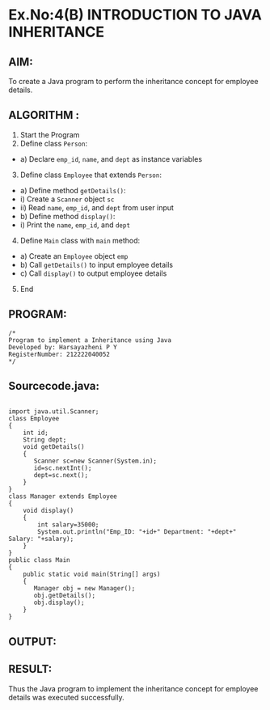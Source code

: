 # Ex.No:4(B) INTRODUCTION TO JAVA INHERITANCE

## AIM:
To create  a Java program to perform the inheritance concept for employee details.

## ALGORITHM :
1.	Start the Program
2.	Define class `Person`:
-	a) Declare `emp_id`, `name`, and `dept` as instance variables
3.	Define class `Employee` that extends `Person`:
-	a) Define method `getDetails()`:
-	i) Create a `Scanner` object `sc`
-	ii) Read `name`, `emp_id`, and `dept` from user input
-	b) Define method `display()`:
-	i) Print the `name`, `emp_id`, and `dept`
4.	Define `Main` class with `main` method:
-	a) Create an `Employee` object `emp`
-	b) Call `getDetails()` to input employee details
-	c) Call `display()` to output employee details
5.	End








## PROGRAM:
 ```
/*
Program to implement a Inheritance using Java
Developed by: Harsayazheni P Y
RegisterNumber: 212222040052
*/
```

## Sourcecode.java:
```

import java.util.Scanner;
class Employee 
{
    int id;
    String dept;
    void getDetails()
    {
       Scanner sc=new Scanner(System.in);
       id=sc.nextInt();
       dept=sc.next();
    }
}
class Manager extends Employee
{
    void display()
    {
        int salary=35000;
        System.out.println("Emp_ID: "+id+" Department: "+dept+" Salary: "+salary);
    }
}
public class Main
{
    public static void main(String[] args)
    {
       Manager obj = new Manager();
       obj.getDetails();
       obj.display();
    }
}

```






## OUTPUT:



## RESULT:
Thus the Java program to implement the inheritance concept for employee details was  executed successfully.

